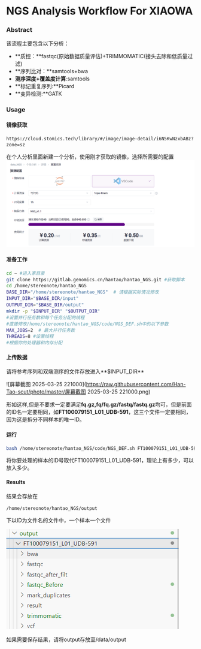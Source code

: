 # NGS Analysis Workflow For XIAOWA

### Abstract

该流程主要包含以下分析：

- **质控：**fastqc(原始数据质量评估)+TRIMMOMATIC(接头去除和低质量过滤)
- **序列比对：**samtools+bwa
- **测序深度+覆盖度计算**:samtools
- **标记重复序列:**Picard
- **变异检测:**GATK

### **Usage**

#### 镜像获取

```url
https://cloud.stomics.tech/library/#/image/image-detail/i6N5KwNzxbABz?zone=sz
```

在个人分析里面新建一个分析，使用刚才获取的镜像，选择所需要的配置![image-20250325231836243](https://raw.githubusercontent.com/Han-Tao-scut/photo/master/image-20250325231836243.png)

#### 准备工作

```bash
cd ~ #进入家目录
git clone https://gitlab.genomics.cn/hantao/hantao_NGS.git #获取脚本
cd /home/stereonote/hantao_NGS
BASE_DIR="/home/stereonote/hantao_NGS"  # 请根据实际情况修改
INPUT_DIR="$BASE_DIR/input"
OUTPUT_DIR="$BASE_DIR/output"
mkdir -p "$INPUT_DIR" "$OUTPUT_DIR"
#设置并行任务数和每个任务分配的线程
#直接修改/home/stereonote/hantao_NGS/code/NGS_DEF.sh中的以下参数
MAX_JOBS=2  # 最大并行任务数
THREADS=8 #设置线程
#根据你的处理器和内存分配
```

#### 上传数据

请将参考序列和双端测序的文件存放进入**$INPUT_DIR**

![屏幕截图 2025-03-25 221000](https://raw.githubusercontent.com/Han-Tao-scut/photo/master/屏幕截图 2025-03-25 221000.png)

形如这样,但是不要求一定要满足**fq.gz,fq/fq.gz/fastq/fastq.gz**均可，但是前面的ID名一定要相同，如**FT100079151_L01_UDB-591**，这三个文件一定要相同，因为这是拆分不同样本的唯一ID。

#### 运行

```bash
bash /home/stereonote/hantao_NGS/code/NGS_DEF.sh FT100079151_L01_UDB-591 FT100079151_L01_UDB-592 
```

将你要处理的样本的ID号取代FT100079151_L01_UDB-591，理论上有多少，可以放入多少。

#### Results

结果会存放在

```
/home/stereonote/hantao_NGS/output
```

下以ID为文件名的文件中，一个样本一个文件

![image-20250325231901134](https://raw.githubusercontent.com/Han-Tao-scut/photo/master/image-20250325231901134.png)

如果需要保存结果，请将output存放至/data/output